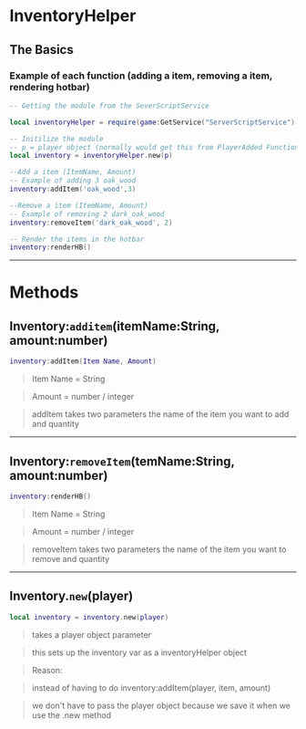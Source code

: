 # InventoryHelper

## The Basics
### Example of each function (adding a item, removing a item, rendering hotbar)
``` Lua
-- Getting the module from the SeverScriptService

local inventoryHelper = require(game:GetService("ServerScriptService"):WaitForChild("InventoryHelper"))

-- Initilize the module
-- p = player object (normally would get this from PlayerAdded Function)
local inventory = inventoryHelper.new(p) 

--Add a item (ItemName, Amount)
-- Example of adding 3 oak_wood
inventory:addItem('oak_wood',3)

--Remove a item (ItemName, Amount)
-- Example of removing 2 dark_oak_wood
inventory:removeItem('dark_oak_wood', 2)

-- Render the items in the hotbar
inventory:renderHB()
```
<hr>

# Methods
## Inventory:`additem`(itemName:String, amount:number)
``` Lua
inventory:addItem(Item Name, Amount)
```
> Item Name = String
 
> Amount = number / integer

> addItem takes two parameters the name of the item you want to add and quantity

<hr>

## Inventory:`removeItem`(temName:String, amount:number)
``` Lua
inventory:renderHB()
```
> Item Name = String

> Amount = number / integer

> removeItem takes two parameters the name of the item you want to remove and quantity

<hr>

## Inventory.`new`(player)
``` Lua
local inventory = inventory.new(player)
```
> takes a player object parameter

> this sets up the inventory var as a inventoryHelper object

> Reason:

> instead of having to do inventory:addItem(player, item, amount)

> we don't have to pass the player object because we save it when we use the .new method
 
